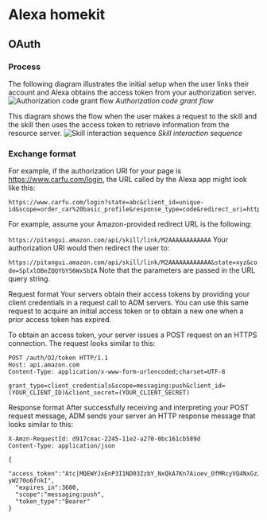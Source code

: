# Alexa homekit

## OAuth

### Process
The following diagram illustrates the initial setup when the user links their account and Alexa obtains the access token from your authorization server.
![Authorization code grant flow](https://m.media-amazon.com/images/G/01/mobile-apps/dex/ask-accountlinking/auth-code-grant-flow-sequence._TTH_.png)
*Authorization code grant flow*

This diagram shows the flow when the user makes a request to the skill and the skill then uses the access token to retrieve information from the resource server.
![Skill interaction sequence](https://m.media-amazon.com/images/G/01/mobile-apps/dex/ask-accountlinking/skill-interaction-sequence._TTH_.png)
*Skill interaction sequence*

### Exchange format

For example, if the authorization URI for your page is https://www.carfu.com/login, the URL called by the Alexa app might look like this:

```
https://www.carfu.com/login?state=abc&client_id=unique-id&scope=order_car%20basic_profile&response_type=code&redirect_uri=https%3A//pitangui.amazon.com/api/skill/link/M2AAAAAAAAAAAA
```
For example, assume your Amazon-provided redirect URL is the following:

```https://pitangui.amazon.com/api/skill/link/M2AAAAAAAAAAAA```
Your authorization URI would then redirect the user to:

```https://pitangui.amazon.com/api/skill/link/M2AAAAAAAAAAAA&state=xyz&code=SplxlOBeZQQYbYS6WxSbIA```
Note that the parameters are passed in the URL query string.


Request format
Your servers obtain their access tokens by providing your client credentials in a request call to ADM servers. You can use this same request to acquire an initial access token or to obtain a new one when a prior access token has expired.

To obtain an access token, your server issues a POST request on an HTTPS connection. The request looks similar to this:

```
POST /auth/O2/token HTTP/1.1
Host: api.amazon.com
Content-Type: application/x-www-form-urlencoded;charset=UTF-8

grant_type=client_credentials&scope=messaging:push&client_id=(YOUR_CLIENT_ID)&client_secret=(YOUR_CLIENT_SECRET)
```


Response format
After successfully receiving and interpreting your POST request message, ADM sends your server an HTTP response message that looks similar to this:

```
X-Amzn-RequestId: d917ceac-2245-11e2-a270-0bc161cb589d
Content-Type: application/json

{
  "access_token":"Atc|MQEWYJxEnP3I1ND03ZzbY_NxQkA7Kn7Aioev_OfMRcyVQ4NxGzJMEaKJ8f0lSOiV-yW270o6fnkI",
  "expires_in":3600,
  "scope":"messaging:push",
  "token_type":"Bearer"
}
```


